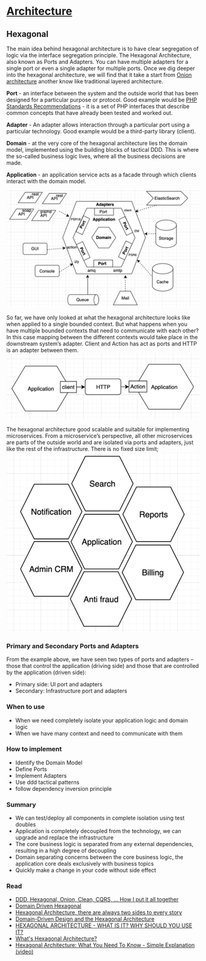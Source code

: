 # [Architecture](README.md)

## Hexagonal
The main idea behind hexagonal architecture is to have clear segregation of logic via the interface segregation principle.
The Hexagonal Architecture, also known as Ports and Adapters. You can have multiple adapters for a single port or even a single adapter for multiple ports.
Once we dig deeper into the hexagonal architecture, we will find that it take a start from [Onion architecture](onion.md) another know like traditional layered architecture.

**Port** - an interface between the system and the outside world that has been designed for a particular purpose or protocol. Good example would be [PHP Standards Recommendations](https://www.php-fig.org/psr/) - it is a set of PHP interfaces that describe common concepts that have already been tested and worked out.

**Adapter** - An adapter allows interaction through a particular port using a particular technology. Good example would be a third-party library (client). 

**Domain** - at the very core of the hexagonal architecture lies the domain model, implemented using the building blocks of tactical DDD. This is where the so-called business logic lives, where all the business decisions are made.

**Application** - an application service acts as a facade through which clients interact with the domain model.

![cqrs](docs/5.png)

So far, we have only looked at what the hexagonal architecture looks like when applied to a single bounded context. But what happens when you have multiple bounded contexts that need to communicate with each other?
In this case mapping between the different contexts would take place in the downstream system’s adapter. Client and Action has act as ports and HTTP is an adapter between them.
![cqrs](docs/7.png)

The hexagonal architecture good scalable and suitable for implementing microservices. From a microservice’s perspective, all other microservices are parts of the outside world and are isolated via ports and adapters, just like the rest of the infrastructure.
There is no fixed size limit; ![cqrs](docs/6.png)

### Primary and Secondary Ports and Adapters
From the example above, we have seen two types of ports and adapters – those that control the application (driving side) and those that are controlled by the application (driven side):
* Primary side: UI port and adapters
* Secondary: Infrastructure port and adapters

### When to use
* When we need completely isolate your application logic and domain logic
* When we have many context and need to communicate with them

### How to implement
* Identify the Domain Model
* Define Ports
* Implement Adapters
* Use ddd tactical patterns
* follow dependency inversion principle

### Summary
* We can test/deploy all components in complete isolation using test doubles
* Application is completely decoupled from the technology, we can upgrade and replace the infrastructure
* The core business logic is separated from any external dependencies, resulting in a high degree of decoupling
* Domain separating concerns between the core business logic, the application core deals exclusively with business topics
* Quickly make a change in your code without side effect

### Read
* [DDD, Hexagonal, Onion, Clean, CQRS, … How I put it all together](https://herbertograca.com/2017/11/16/explicit-architecture-01-ddd-hexagonal-onion-clean-cqrs-how-i-put-it-all-together/)
* [Domain Driven Hexagonal](https://i.stack.imgur.com/gPKrg.jpg)
* [Hexagonal Architecture, there are always two sides to every story](https://medium.com/ssense-tech/hexagonal-architecture-there-are-always-two-sides-to-every-story-bc0780ed7d9c)
* [Domain-Driven Design and the Hexagonal Architecture](https://vaadin.com/blog/ddd-part-3-domain-driven-design-and-the-hexagonal-architecture)
* [HEXAGONAL ARCHITECTURE - WHAT IS IT? WHY SHOULD YOU USE IT?](https://www.happycoders.eu/software-craftsmanship/hexagonal-architecture/)
* [What's Hexagonal Architecture?](https://medium.com/@luishrsoares/whats-hexagonal-architecture-6da22d4ab600)
* [Hexagonal Architecture: What You Need To Know - Simple Explanation (video)](https://www.youtube.com/watch?v=bDWApqAUjEI)